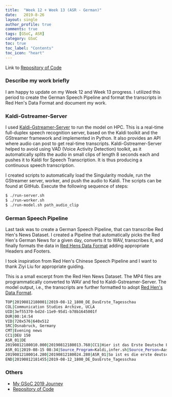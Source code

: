 ```yaml
---
title:  "Week 12 + Week 13 (ASR - German)"
date:   2019-8-26
layout: single
author_profile: true
comments: true
tags: [GSoC, ASR]
category: GSoC
toc: true
toc_label: "Contents"
toc_icon: "heart"
---
```


Link to [Repository of Code](https://github.com/AASHISHAG/asr-german)

### Describe my work briefly

I am happy to update on my Week 12 and Week 13 progress. I utilized this period to create the German Speech Pipeline and format the transcripts in Red Hen's Data Format and document my work.

### Kaldi-Gstreamer-Server

I used [Kaldi-Gstreamer-Server](https://github.com/alumae/kaldi-gstreamer-server) to run the model on HPC. This is a real-time full-duplex speech recognition server, based on the Kaldi toolkit and the GStreamer framework and implemented in Python. It also provides an API where audio can post to get real-time transcripts. Kaldi-Gstreamer-Server helped to avoid using VAD (Voice Activity Detection) toolkit, as it automatically splits the audio in small clips of length 8 seconds each and pushes it to Kaldi for Speech Transcription. It is thus producing a continuous speech transcription.

I created scripts to automatically load the Singularity module, run the GStreamer server, worker, and push the audio to Kaldi. The scripts can be found at GitHub. Execute the following sequence of steps:

``` bash
$ ./run-server.sh
$ ./run-worker.sh
$ ./run-model.sh path_audio_clip
``` 

### German Speech Pipeline

Last task was to create a German Speech Pipeline, that can transcribe Red Hen's News Dataset. I created a Pipeline that automatically picks the Red Hen's German News for a given day, converts it to WAV, transcribes it, and finally formats the data in [Red Hens Data Format](https://sites.google.com/site/distributedlittleredhen/home/the-cognitive-core-research-topics-in-red-hen/red-hen-data-format#TOC-Audio-Pipeline-Tags) adding appropriate Headers and Footers.

I took inspiration from Red Hen's Chinese Speech Pipeline and I want to thank Ziyi Liu for appropriate guiding.

This is a small excerpt from the Red Hen News Dataset. The MP4 files are programmatically converted to WAV and fed to Kaldi-Gstreamer-Server. The model output, i.e., the transcripts are further formatted to adopt [Red Hen's Data Format](https://sites.google.com/site/distributedlittleredhen/home/the-cognitive-core-research-topics-in-red-hen/red-hen-data-format#TOC-Audio-Pipeline-Tags).
    
``` bash    
TOP|20190812180001|2019-08-12_1800_DE_DasErste_Tagesschau
COL|Communication Studies Archive, UCLA
UID|3ef55370-bd2d-11e9-95d1-b78b1645001f
DUR|00:14:54
VID|720x576|640x512
SRC|Osnabruck, Germany
CMT|Evening news
CC1|DEU 150
ASR_01|DE
20190812180010.000|20190812180013.760|CC1|Hier ist das Erste Deutsche Fernsehen mit der tagesschau.
ASR_01|2019-08-15 08:34|Source_Program=Kaldi,infer.sh|Source_Person=Aashish Agarwal|Codebook=Deutsch Speech to Text
20190812180014.280|20190812180024.280|ASR_01|So ist es die erste deutsche Fernsehen mit der Tagesschau. Heute im Studio Jan Hofer Nama der Damen und Herren ich begrüße sie zwei Tage. Bundesumweltministerin Schultze will die Hersteller von wegwerfen Artikeln künftig an den Kosten für die Müllbeseitigung beteiligen die es für die Politiker werden stellt ihre Pläne heute in Berlin vor Die sprach von einer regelrechten Müll Flut in manchen Städten Ziel sei eine finanzielle Entlastung der Kommunen und ein Umdenken in der Gesellschaft betroffen werden. <UNK> anderem Firmen sein die Verpackungen Getränke Becher Plastiktüten und Zigaretten Filter produzieren. Alltag auf deutschen Straßen. Reste der wegwerfen Gesellschaft. Für die Aufräumarbeiten Zahlen Städte und Gemeinden. Die Bundesumweltministerin will die Kommunen entlasten mit Geld das sie bei den Herstellern der wegwerfen Artikel eintreiben möchte. Heißt das Sie müssen für das Einsammeln dieser Produkte zahlen sie müssen sich anteilsmäßig an den Kosten für das Aufstellen von Abfall Behältern Beteiligungen ebenso müssen sich diese Hersteller an den Kosten für die Entsorgung beziehungsweise das Recycling beteiligen damit setzt wenn ihr Schulz für eine EU Richtlinie. Der Koalitionspartner aber sorgt das ginge auch anders ohne eine Zusatzbelastungen der Verpackungsindustrie
END|20190812181455|2019-08-12_1800_DE_DasErste_Tagesschau
```

### Others

- [My GSoC 2019 Journey](https://aashishag.github.io/categories/#gsoc)
- [Repository of Code](https://github.com/AASHISHAG/asr-german)